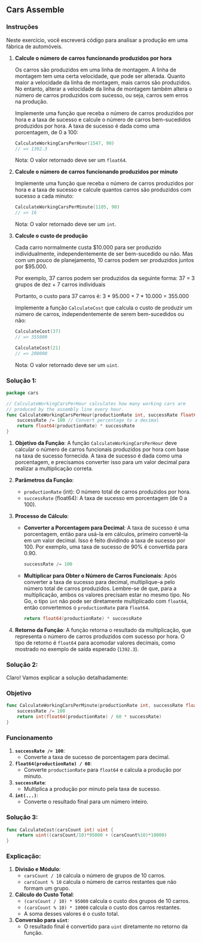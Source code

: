 ## **Cars Assemble**

### Instruções

Neste exercício, você escreverá código para analisar a produção em uma fábrica de automóveis.

1. **Calcule o número de carros funcionando produzidos por hora**
    
    Os carros são produzidos em uma linha de montagem. A linha de montagem tem uma certa velocidade, que pode ser alterada. Quanto maior a velocidade da linha de montagem, mais carros são produzidos. No entanto, alterar a velocidade da linha de montagem também altera o número de carros produzidos com sucesso, ou seja, carros sem erros na produção.
    
    Implemente uma função que receba o número de carros produzidos por hora e a taxa de sucesso e calcule o número de carros bem-sucedidos produzidos por hora. A taxa de sucesso é dada como uma porcentagem, de 0 a 100:
    
    ```go
    CalculateWorkingCarsPerHour(1547, 90)
    // => 1392.3
    ```
    
    Nota: O valor retornado deve ser um `float64`.
    
2. **Calcule o número de carros funcionando produzidos por minuto**
    
    Implemente uma função que receba o número de carros produzidos por hora e a taxa de sucesso e calcule quantos carros são produzidos com sucesso a cada minuto:
    
    ```go
    CalculateWorkingCarsPerMinute(1105, 90)
    // => 16
    ```
    
    Nota: O valor retornado deve ser um `int`.
    
3. **Calcule o custo de produção**
    
    Cada carro normalmente custa $10.000 para ser produzido individualmente, independentemente de ser bem-sucedido ou não. Mas com um pouco de planejamento, 10 carros podem ser produzidos juntos por $95.000.
    
    Por exemplo, 37 carros podem ser produzidos da seguinte forma: 37 = 3 grupos de dez + 7 carros individuais
    
    Portanto, o custo para 37 carros é: 3 * 95.000 + 7 * 10.000 = 355.000
    
    Implemente a função `CalculateCost` que calcula o custo de produzir um número de carros, independentemente de serem bem-sucedidos ou não:
    
    ```go
    CalculateCost(37)
    // => 355000
    
    CalculateCost(21)
    // => 200000
    ```
    
    Nota: O valor retornado deve ser um `uint`.
    

### Solução 1:

```go
package cars

// CalculateWorkingCarsPerHour calculates how many working cars are
// produced by the assembly line every hour.
func CalculateWorkingCarsPerHour(productionRate int, successRate float64) float64 {
    successRate /= 100 // Convert percentage to a decimal
    return float64(productionRate) * successRate
}
```

1. **Objetivo da Função**:
A função `CalculateWorkingCarsPerHour` deve calcular o número de carros funcionais produzidos por hora com base na taxa de sucesso fornecida. A taxa de sucesso é dada como uma porcentagem, e precisamos converter isso para um valor decimal para realizar a multiplicação correta.
2. **Parâmetros da Função**:
    - `productionRate` (int): O número total de carros produzidos por hora.
    - `successRate` (float64): A taxa de sucesso em porcentagem (de 0 a 100).
3. **Processo de Cálculo**:
    - **Converter a Porcentagem para Decimal**: A taxa de sucesso é uma porcentagem, então para usá-la em cálculos, primeiro convertê-la em um valor decimal. Isso é feito dividindo a taxa de sucesso por 100. Por exemplo, uma taxa de sucesso de 90% é convertida para 0.90.
        
        ```go
        successRate /= 100
        ```
        
    - **Multiplicar para Obter o Número de Carros Funcionais**: Após converter a taxa de sucesso para decimal, multiplique-a pelo número total de carros produzidos. Lembre-se de que, para a multiplicação, ambos os valores precisam estar no mesmo tipo. No Go, o tipo `int` não pode ser diretamente multiplicado com `float64`, então convertemos o `productionRate` para `float64`.
        
        ```go
        return float64(productionRate) * successRate
        ```
        
4. **Retorno da Função**:
A função retorna o resultado da multiplicação, que representa o número de carros produzidos com sucesso por hora. O tipo de retorno é `float64` para acomodar valores decimais, como mostrado no exemplo de saída esperado (`1392.3`).

### Solução 2:

Claro! Vamos explicar a solução detalhadamente:

### Objetivo

```go
func CalculateWorkingCarsPerMinute(productionRate int, successRate float64) int {
    successRate /= 100
    return int(float64(productionRate) / 60 * successRate)
}
```

### Funcionamento

1. **`successRate /= 100`**:
    - Converte a taxa de sucesso de porcentagem para decimal.
2. **`float64(productionRate) / 60`**:
    - Converte `productionRate` para `float64` e calcula a produção por minuto.
3. **`successRate`**:
    - Multiplica a produção por minuto pela taxa de sucesso.
4. **`int(...)`**:
    - Converte o resultado final para um número inteiro.

### Solução 3:

```go
func CalculateCost(carsCount int) uint {
    return uint((carsCount/10)*95000 + (carsCount%10)*10000)
}
```

### Explicação:

1. **Divisão e Módulo**:
    - `carsCount / 10` calcula o número de grupos de 10 carros.
    - `carsCount % 10` calcula o número de carros restantes que não formam um grupo.
2. **Cálculo do Custo Total**:
    - `(carsCount / 10) * 95000` calcula o custo dos grupos de 10 carros.
    - `(carsCount % 10) * 10000` calcula o custo dos carros restantes.
    - A soma desses valores é o custo total.
3. **Conversão para `uint`**:
    - O resultado final é convertido para `uint` diretamente no retorno da função.